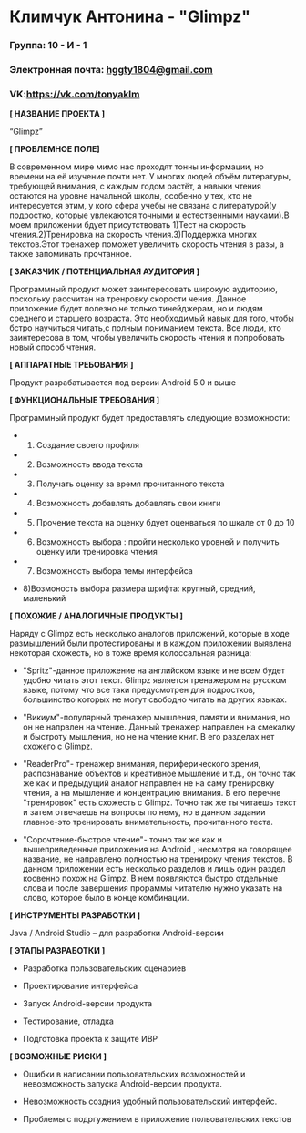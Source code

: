 # Климчук Антонина - "Glimpz"


### Группа: 10 - И - 1


### Электронная почта: hggty1804@gmail.com


### VK:https://vk.com/tonyaklm

**[ НАЗВАНИЕ ПРОЕКТА ]**


“Glimpz”


**[ ПРОБЛЕМНОЕ ПОЛЕ]** 

  В современном мире мимо нас проходят тонны информации, но времени на её изучение почти нет. У многих людей объём литературы, требующей внимания, с каждым годом растёт, а навыки чтения остаются на уровне начальной школы, особенно у тех, кто не интересуется этим, у кого сфера учебы не связана с литературой(у подростко, которые увлекаются точными и естественными науками).В моем приложении бдует присутствовать 1)Тест на скорость чтения.2)Тренировка на скорость чтения.3)Поддержка многих текстов.Этот тренажер поможет увеличить скорость чтения в разы, а также запоминать прочтанное.


**[ ЗАКАЗЧИК / ПОТЕНЦИАЛЬНАЯ АУДИТОРИЯ ]**


Программный продукт может заинтересовать широкую аудиторию, поскольку рассчитан на тренровку скорости чения. Данное приложение будет полезно не только тинейджерам, но и людям среднего и старшего возраста. Это необходимый навык для того, чтобы бстро научиться читать,с полным пониманием текста. Все люди, кто заинтересова в том, чтобы увеличить скорость чтения и попробовать новый способ чтения.


**[ АППАРАТНЫЕ ТРЕБОВАНИЯ ]**


 Продукт разрабатывается под версии Android 5.0 и выше


**[ ФУНКЦИОНАЛЬНЫЕ ТРЕБОВАНИЯ ]**


Программный продукт будет предоставлять следующие возможности:


* 1) Создание своего профиля


* 2) Возможность ввода текста


* 3) Получать оценку за время прочитанного текста


* 4) Возможность добавлять добавлять свои книги


* 5) Прочение текста на оценку бдует оценваться по шкале от 0 до 10


* 6) Возможность выбора : пройти несколько уровней и получить оценку или  тренировка чтения


* 7) Возможность выбора темы интерфейса


* 8)Возмоность выбора размера шрифта: крупный, средний, маленький



**[ ПОХОЖИЕ / АНАЛОГИЧНЫЕ ПРОДУКТЫ ]**

 Наряду с Glimpz есть несколько аналогов приложений, которые в ходе размышлений были протестированы и в каждом приложении выявлена некоторая схожесть, но в тоже время колоссальная разница:


* "Spritz"-данное приложение на английском языке и не всем будет удобно читать этот текст. Glimpz является тренажером на русском языке, потому что все таки предусмотрен для подростков, большинство которых не могут свободно читать на других языках.

* "Викиум"-популярный тренажер мышления, памяти и внимания, но он не напрвлен на чтение. Данный тренажер направлен на смекалку и быстроту мышления, но не на чтение книг. В его разделах нет схожего с Glimpz.


* "ReaderPro"- тренажер внимания, периферического зрения, распознавание объектов и креативное мышление и т.д., он точно так же как и предыдущий аналог направлен не на саму тренировку чтения, а на мышление и концентрацию внимания. В его перечне "тренировок" есть схожесть с Glimpz. Точно так же ты читаешь текст и затем отвечаешь на вопросы по нему, но в данном задании главное-это тренировать внимательность, прочитанного теста.


* "Сорочтение-быстрое чтение"- точно так же как и вышеприведенные приложения на Android , несмотря на говорящее название, не направлено полностью на тренироку чтения текстов. В данном приложении есть несколько разделов и лишь один раздел косвенно похож на Glimpz. В нем появляются быстро отдельные слова и после завершения прораммы читателю нужно указать на слово, которое было в конце комбинации.




**[ ИНСТРУМЕНТЫ РАЗРАБОТКИ ]**


 Java / Android Studio – для разработки Android-версии

**[ ЭТАПЫ РАЗРАБОТКИ ]**


* Разработка пользовательских сценариев


* Проектирование интерфейса


* Запуск Android-версии продукта


* Тестирование, отладка


* Подготовка проекта к защите ИВР


**[ ВОЗМОЖНЫЕ РИСКИ ]**


*  Ошибки в написании пользовательских возможностей и невозможность запуска Android-версии продукта.


*  Невозможность создния удобный пользовательский интерфейс.


* Проблемы с подргужением в приложение польовательских текстов 

